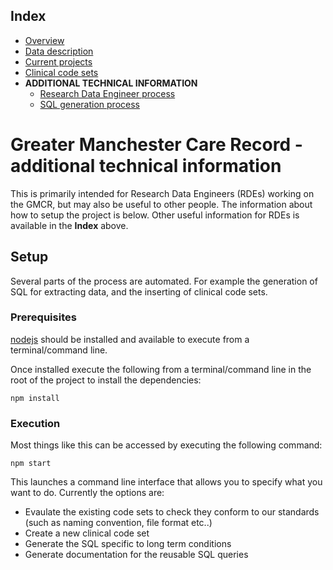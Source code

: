## Index

- [Overview](../README.md)
- [Data description](index.md)
- [Current projects](current-projects.md)
- [Clinical code sets](clinical-code-sets.md)
- **ADDITIONAL TECHNICAL INFORMATION**
  - [Research Data Engineer process](process-for-research-data-engineers.md)
  - [SQL generation process](SQL-generation-process.md)

# Greater Manchester Care Record - additional technical information

This is primarily intended for Research Data Engineers (RDEs) working on the GMCR, but may also be useful to other people. The information about how to setup the project is below. Other useful information for RDEs is available in the **Index** above.

## Setup

Several parts of the process are automated. For example the generation of SQL for extracting data, and the inserting of clinical code sets.

### Prerequisites

[nodejs](https://nodejs.org/en/) should be installed and available to execute from a terminal/command line.

Once installed execute the following from a terminal/command line in the root of the project to install the dependencies:

```
npm install
```

### Execution

Most things like this can be accessed by executing the following command:

```
npm start
```

This launches a command line interface that allows you to specify what you want to do. Currently the options are:

- Evaulate the existing code sets to check they conform to our standards (such as naming convention, file format etc..)
- Create a new clinical code set
- Generate the SQL specific to long term conditions
- Generate documentation for the reusable SQL queries
